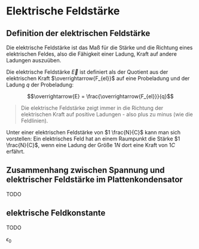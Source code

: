 # Elektrische Feldstärke

## Definition der elektrischen Feldstärke

Die elektrische Feldstärke ist das Maß für die Stärke und die Richtung eines elektrischen Feldes, also die Fähigkeit einer Ladung, Kraft auf andere Ladungen auszuüben.

Die elektrische Feldstärke $\overrightarrow{E}$ ist definiert als der Quotient aus der elektrischen Kraft $\overrightarrow{F_{el}}$ auf eine Probeladung und der Ladung $q$ der Probeladung:

$$\overrightarrow{E} = \frac{\overrightarrow{F_{el}}}{q}$$

> Die elektrische Feldstärke zeigt immer in die Richtung der elektrischen Kraft auf positive Ladungen - also plus zu minus (wie die Feldlinien).

Unter einer elektrischen Feldstärke von $1 \frac{N}{C}$ kann man sich vorstellen: Ein elektrisches Feld hat an einem Raumpunkt die Stärke $1 \frac{N}{C}$, wenn eine Ladung der Größe $1 N$ dort eine Kraft von $1 C$ erfährt.

## Zusammenhang zwischen Spannung und elektrischer Feldstärke im Plattenkondensator

TODO

## elektrische Feldkonstante

TODO

$\epsilon_0$
